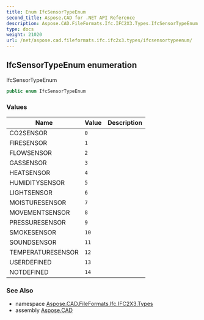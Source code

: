 ```yaml
---
title: Enum IfcSensorTypeEnum
second_title: Aspose.CAD for .NET API Reference
description: Aspose.CAD.FileFormats.Ifc.IFC2X3.Types.IfcSensorTypeEnum enum. IfcSensorTypeEnum
type: docs
weight: 21020
url: /net/aspose.cad.fileformats.ifc.ifc2x3.types/ifcsensortypeenum/
---
```

## IfcSensorTypeEnum enumeration

IfcSensorTypeEnum

```csharp
public enum IfcSensorTypeEnum
```

### Values

| Name | Value | Description |
| --- | --- | --- |
| CO2SENSOR | `0` |  |
| FIRESENSOR | `1` |  |
| FLOWSENSOR | `2` |  |
| GASSENSOR | `3` |  |
| HEATSENSOR | `4` |  |
| HUMIDITYSENSOR | `5` |  |
| LIGHTSENSOR | `6` |  |
| MOISTURESENSOR | `7` |  |
| MOVEMENTSENSOR | `8` |  |
| PRESSURESENSOR | `9` |  |
| SMOKESENSOR | `10` |  |
| SOUNDSENSOR | `11` |  |
| TEMPERATURESENSOR | `12` |  |
| USERDEFINED | `13` |  |
| NOTDEFINED | `14` |  |

### See Also

* namespace [Aspose.CAD.FileFormats.Ifc.IFC2X3.Types](../../aspose.cad.fileformats.ifc.ifc2x3.types/)
* assembly [Aspose.CAD](../../)


